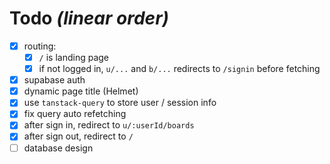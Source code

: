 # Todo *(linear order)*

- [x] routing:
  - [x] `/` is landing page
  - [x] if not logged in, `u/...` and `b/...` redirects to `/signin` before fetching
- [x] supabase auth
- [x] dynamic page title (Helmet)
- [x] use `tanstack-query` to store user / session info
- [x] fix query auto refetching
- [x] after sign in, redirect to `u/:userId/boards`
- [x] after sign out, redirect to `/`
- [ ] database design